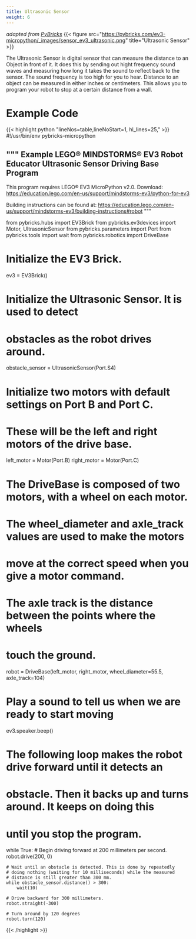 ```yaml
---
title: Ultrasonic Sensor
weight: 6
---
```

*adapted from [PyBricks](https://docs.pybricks.com/en/stable/robotics.html)*
{{< figure src="https://pybricks.com/ev3-micropython/_images/sensor_ev3_ultrasonic.png" title="Ultrasonic Sensor" >}}

The Ultrasonic Sensor is digital sensor that can measure the distance to an Object in front of it. It does this by sending out hight frequency sound waves and measuring how long it takes the sound to reflect back to the sensor. The sound frequency is too high for you to hear. 
Distance to an object can be measured in either inches or centimeters. This allows you to program your robot to stop at a certain distance from a wall.

# Example Code
{{< highlight python "lineNos=table,lineNoStart=1, hl_lines=25," >}}
#!/usr/bin/env pybricks-micropython

"""
Example LEGO® MINDSTORMS® EV3 Robot Educator Ultrasonic Sensor Driving Base Program
-----------------------------------------------------------------------------------

This program requires LEGO® EV3 MicroPython v2.0.
Download: https://education.lego.com/en-us/support/mindstorms-ev3/python-for-ev3

Building instructions can be found at:
https://education.lego.com/en-us/support/mindstorms-ev3/building-instructions#robot
"""

from pybricks.hubs import EV3Brick
from pybricks.ev3devices import Motor, UltrasonicSensor
from pybricks.parameters import Port
from pybricks.tools import wait
from pybricks.robotics import DriveBase

# Initialize the EV3 Brick.
ev3 = EV3Brick()

# Initialize the Ultrasonic Sensor. It is used to detect
# obstacles as the robot drives around.
obstacle_sensor = UltrasonicSensor(Port.S4)

# Initialize two motors with default settings on Port B and Port C.
# These will be the left and right motors of the drive base.
left_motor = Motor(Port.B)
right_motor = Motor(Port.C)

# The DriveBase is composed of two motors, with a wheel on each motor.
# The wheel_diameter and axle_track values are used to make the motors
# move at the correct speed when you give a motor command.
# The axle track is the distance between the points where the wheels
# touch the ground.
robot = DriveBase(left_motor, right_motor, wheel_diameter=55.5, axle_track=104)

# Play a sound to tell us when we are ready to start moving
ev3.speaker.beep()

# The following loop makes the robot drive forward until it detects an
# obstacle. Then it backs up and turns around. It keeps on doing this
# until you stop the program.
while True:
    # Begin driving forward at 200 millimeters per second.
    robot.drive(200, 0)

    # Wait until an obstacle is detected. This is done by repeatedly
    # doing nothing (waiting for 10 milliseconds) while the measured
    # distance is still greater than 300 mm.
    while obstacle_sensor.distance() > 300:
        wait(10)

    # Drive backward for 300 millimeters.
    robot.straight(-300)

    # Turn around by 120 degrees
    robot.turn(120)
{{< /highlight  >}}
